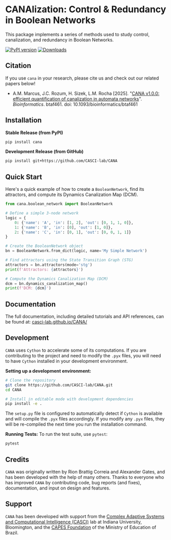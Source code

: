 CANAlization: Control & Redundancy in Boolean Networks
=======================================================

This package implements a series of methods used to study control, canalization, and redundancy in Boolean Networks.

[![PyPI version](https://badge.fury.io/py/cana.svg)](https://badge.fury.io/py/cana)
[![Downloads](https://pepy.tech/badge/cana)](https://pepy.tech/project/cana)

## Citation

If you use `cana` in your research, please cite us and check out our related papers below!

- A.M. Marcus, J.C. Rozum, H. Sizek, L.M. Rocha [2025]. "[CANA v1.0.0: efficient quantification of canalization in automata networks](https://doi.org/10.1093/bioinformatics/btaf461)". *Bioinformatics*. btaf461. doi: 10.1093/bioinformatics/btaf461

## Installation

**Stable Release (from PyPI)**
```bash
pip install cana
```

**Development Release (from GitHub)**
```bash
pip install git+https://github.com/CASCI-lab/CANA
```

## Quick Start

Here's a quick example of how to create a `BooleanNetwork`, find its attractors, and compute its Dynamics Canalization Map (DCM).

```python
from cana.boolean_network import BooleanNetwork

# Define a simple 3-node network
logic = {
    0: {'name': 'A', 'in': [1, 2], 'out': [0, 1, 1, 0]},
    1: {'name': 'B', 'in': [0], 'out': [1, 0]},
    2: {'name': 'C', 'in': [0, 1], 'out': [0, 0, 1, 1]}
}

# Create the BooleanNetwork object
bn = BooleanNetwork.from_dict(logic, name='My Simple Network')

# Find attractors using the State Transition Graph (STG)
attractors = bn.attractors(mode='stg')
print(f'Attractors: {attractors}')

# Compute the Dynamics Canalization Map (DCM)
dcm = bn.dynamics_canalization_map()
print(f'DCM: {dcm}')
```

## Documentation

The full documentation, including detailed tutorials and API references, can be found at: [casci-lab.github.io/CANA/](https://casci-lab.github.io/CANA/)

## Development

`CANA` uses `Cython` to accelerate some of its computations. If you are contributing to the project and need to modify the `.pyx` files, you will need to have `Cython` installed in your development environment.

**Setting up a development environment:**
```bash
# Clone the repository
git clone https://github.com/CASCI-lab/CANA.git
cd CANA

# Install in editable mode with development dependencies
pip install -e .
```

The `setup.py` file is configured to automatically detect if `Cython` is available and will compile the `.pyx` files accordingly. If you modify any `.pyx` files, they will be re-compiled the next time you run the installation command.

**Running Tests:**
To run the test suite, use `pytest`:
```bash
pytest
```

## Credits

`CANA` was originally written by Rion Brattig Correia and Alexander Gates, and has been developed with the help of many others. Thanks to everyone who has improved `CANA` by contributing code, bug reports (and fixes), documentation, and input on design and features.

## Support

`CANA` has been developed with support from the [Complex Adaptive Systems and Computational Intelligence (CASCI)](https://homes.luddy.indiana.edu/rocha/casci.php) lab at Indiana University, Bloomington, and the [CAPES Foundation](https://www.gov.br/capes/pt-br) of the Ministry of Education of Brazil.